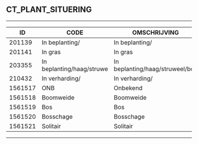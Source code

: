 ## CT_PLANT_SITUERING

***

|ID                              	|CODE          	|OMSCHRIJVING|
|------                          	|----          	|-----    |
|201139|In beplanting/|In beplanting/|
|201141|In gras|In gras|
|203355|In beplanting/haag/struwe|In beplanting/haag/struweel/bos|
|210432|In verharding/|In verharding/|
|1561517|ONB|Onbekend|
|1561518|Boomweide|Boomweide|
|1561519|Bos|Bos|
|1561520|Bosschage|Bosschage|
|1561521|Solitair|Solitair|


***
